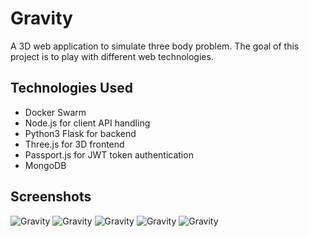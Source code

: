 # Gravity
A 3D web application to simulate three body problem. 
The goal of this project is to play with different web technologies.

## Technologies Used
- Docker Swarm
- Node.js for client API handling
- Python3 Flask for backend
- Three.js for 3D frontend
- Passport.js for JWT token authentication
- MongoDB

## Screenshots
![Gravity](screenshot/1.png "Gravity")
![Gravity](screenshot/2.png "Gravity")
![Gravity](screenshot/3.png "Gravity")
![Gravity](screenshot/4.png "Gravity")
![Gravity](screenshot/5.png "Gravity")